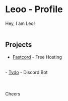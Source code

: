# Leoo - Profile

Hey, I am Leo!
<br><br>
## Projects

 - <a href="https://fastcord.de">Fastcord</a> - Free Hosting
 <br/>
 - <a href="https://tydo.me">Tydo</a> - Discord Bot
   
<br   />

<br  />
<br  />
<br  />
Cheers
